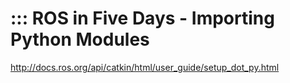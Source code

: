 # ::: ROS in Five Days - Importing Python Modules

http://docs.ros.org/api/catkin/html/user_guide/setup_dot_py.html